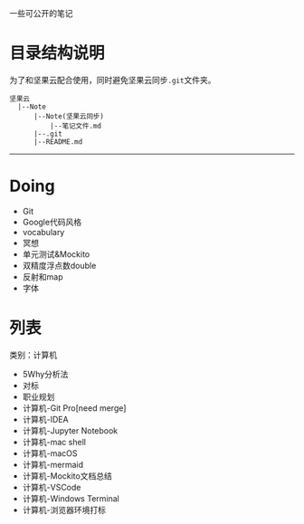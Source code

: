 一些可公开的笔记

# 目录结构说明

为了和坚果云配合使用，同时避免坚果云同步`.git`文件夹。

```
坚果云
  |--Note
      |--Note(坚果云同步)
          |--笔记文件.md
      |--.git
      |--README.md
```

------------------------------------------------------

# Doing

+ Git
+ Google代码风格
+ vocabulary
+ 冥想
+ 单元测试&Mockito
+ 双精度浮点数double
+ 反射和map
+ 字体

# 列表

类别：计算机

+ 5Why分析法
+ 对标
+ 职业规划
+ 计算机-Git Pro[need merge]
+ 计算机-IDEA
+ 计算机-Jupyter Notebook
+ 计算机-mac shell
+ 计算机-macOS
+ 计算机-mermaid
+ 计算机-Mockito文档总结
+ 计算机-VSCode
+ 计算机-Windows Terminal
+ 计算机-浏览器环境打标

